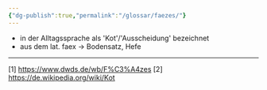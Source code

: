 ```yaml
---
{"dg-publish":true,"permalink":"/glossar/faezes/"}
---
```

 

- in der Alltagssprache als 'Kot'/'Ausscheidung' bezeichnet
- aus dem lat. faex -> Bodensatz, Hefe




---
[1] https://www.dwds.de/wb/F%C3%A4zes
[2] https://de.wikipedia.org/wiki/Kot